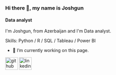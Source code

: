 ### Hi there 👋, my name is Joshgun
#### Data analyst 
I'm Joshgun, from Azerbaijan and I'm Data analyst.

Skills: Python / R / SQL / Tableau / Power BI

- 🔭 I’m currently working on this page. 


[<img src='https://cdn.jsdelivr.net/npm/simple-icons@3.0.1/icons/github.svg' alt='github' height='40'>](https://github.com/Coshgun24)  [<img src='https://cdn.jsdelivr.net/npm/simple-icons@3.0.1/icons/linkedin.svg' alt='linkedin' height='40'>](https://www.linkedin.com/in/https://www.linkedin.com/in/joshgun-rahimli-06120484//)  





 






